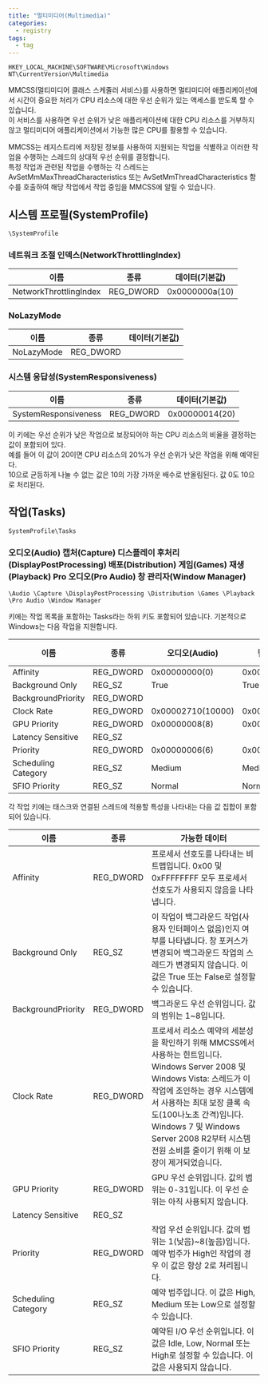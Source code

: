 ```yaml
---
title: "멀티미디어(Multimedia)"
categories:
  - registry
tags:
  - tag
---
```

```
HKEY_LOCAL_MACHINE\SOFTWARE\Microsoft\Windows NT\CurrentVersion\Multimedia
```
MMCSS(멀티미디어 클래스 스케줄러 서비스)를 사용하면 멀티미디어 애플리케이션에서 시간이 중요한 처리가 CPU 리소스에 대한 우선 순위가 있는 액세스를 받도록 할 수 있습니다.  
이 서비스를 사용하면 우선 순위가 낮은 애플리케이션에 대한 CPU 리소스를 거부하지 않고 멀티미디어 애플리케이션에서 가능한 많은 CPU를 활용할 수 있습니다.

MMCSS는 레지스트리에 저장된 정보를 사용하여 지원되는 작업을 식별하고 이러한 작업을 수행하는 스레드의 상대적 우선 순위를 결정합니다.  
특정 작업과 관련된 작업을 수행하는 각 스레드는 AvSetMmMaxThreadCharacteristics 또는 AvSetMmThreadCharacteristics 함수를 호출하여 해당 작업에서 작업 중임을 MMCSS에 알릴 수 있습니다.

## 시스템 프로필(SystemProfile)
`\SystemProfile`
### 네트워크 조절 인덱스(NetworkThrottlingIndex)

|이름|종류|데이터(기본값)|
|---|---|---|
|NetworkThrottlingIndex|REG_DWORD|0x0000000a(10)|

### NoLazyMode

|이름|종류|데이터(기본값)|
|---|---|---|
|NoLazyMode|REG_DWORD||

### 시스템 응답성(SystemResponsiveness)

|이름|종류|데이터(기본값)|
|---|---|---|
|SystemResponsiveness|REG_DWORD|0x00000014(20)|

이 키에는 우선 순위가 낮은 작업으로 보장되어야 하는 CPU 리소스의 비율을 결정하는 값이 포함되어 있다.  
예를 들어 이 값이 20이면 CPU 리소스의 20%가 우선 순위가 낮은 작업을 위해 예약된다.  
10으로 균등하게 나눌 수 없는 값은 10의 가장 가까운 배수로 반올림된다. 값 0도 10으로 처리된다.

## 작업(Tasks)
```
SystemProfile\Tasks
```
### 오디오(Audio) 캡처(Capture) 디스플레이 후처리(DisplayPostProcessing) 배포(Distribution) 게임(Games) 재생(Playback) Pro 오디오(Pro Audio) 창 관리자(Window Manager)
```
\Audio \Capture \DisplayPostProcessing \Distribution \Games \Playback \Pro Audio \Window Manager
```
키에는 작업 목록을 포함하는 Tasks라는 하위 키도 포함되어 있습니다. 기본적으로 Windows는 다음 작업을 지원합니다.

이름|종류|오디오(Audio)|캡처(Capture)|디스플레이 후처리(DisplayPostProcessing)|배포(Distribution)|게임(Games)|재생(Playback)|Pro 오디오(Pro Audio)|창 관리자(Window Manager)
---|---|---|---|---|---|---|---|---|---
Affinity|REG_DWORD|0x00000000(0)|0x00000000(0)|0x00000000(0)|0x00000000(0)|0x00000000(0)|0x00000000(0)|0x00000000(0)|0x00000000(0)
Background Only|REG_SZ|True|True|True|True|False|False|False|True
BackgroundPriority|REG_DWORD|||0x00000008(8)|||0x00000004(4)||
Clock Rate|REG_DWORD|0x00002710(10000)|0x00002710(10000)|0x00002710(10000)|0x00002710(10000)|0x00002710(10000)|0x00002710(10000)|0x00002710(10000)|0x00002710(10000)
GPU Priority|REG_DWORD|0x00000008(8)|0x00000008(8)|0x00000008(8)|0x00000008(8)|0x00000008(8)|0x00000008(8)|0x00000008(8)|0x00000008(8)
Latency Sensitive|REG_SZ||||||||
Priority|REG_DWORD|0x00000006(6)|0x00000005(5)|0x00000008(8)|0x00000004(4)|0x00000002(2)|0x00000003(3)|0x00000001(1)|0x00000005(5)
Scheduling Category|REG_SZ|Medium|Medium|High|Medium|Medium|Medium|High|Medium
SFIO Priority|REG_SZ|Normal|Normal|Normal|Normal|Normal|Normal|Normal|Normal

각 작업 키에는 태스크와 연결된 스레드에 적용할 특성을 나타내는 다음 값 집합이 포함되어 있습니다.

이름|종류|가능한 데이터|
---|---|---|
Affinity|REG_DWORD|프로세서 선호도를 나타내는 비트맵입니다. 0x00 및 0xFFFFFFFF 모두 프로세서 선호도가 사용되지 않음을 나타냅니다.
Background Only|REG_SZ|이 작업이 백그라운드 작업(사용자 인터페이스 없음)인지 여부를 나타냅니다. 창 포커스가 변경되어 백그라운드 작업의 스레드가 변경되지 않습니다. 이 값은 True 또는 False로 설정할 수 있습니다.
BackgroundPriority|REG_DWORD|백그라운드 우선 순위입니다. 값의 범위는 1~8입니다.
Clock Rate|REG_DWORD|프로세서 리소스 예약의 세분성을 확인하기 위해 MMCSS에서 사용하는 힌트입니다. Windows Server 2008 및 Windows Vista: 스레드가 이 작업에 조인하는 경우 시스템에서 사용하는 최대 보장 클록 속도(100나노초 간격)입니다. Windows 7 및 Windows Server 2008 R2부터 시스템 전원 소비를 줄이기 위해 이 보장이 제거되었습니다.
GPU Priority|REG_DWORD|GPU 우선 순위입니다. 값의 범위는 0-31입니다. 이 우선 순위는 아직 사용되지 않습니다.
Latency Sensitive|REG_SZ|
Priority|REG_DWORD|작업 우선 순위입니다. 값의 범위는 1(낮음)~8(높음)입니다. 예약 범주가 High인 작업의 경우 이 값은 항상 2로 처리됩니다.
Scheduling Category|REG_SZ|예약 범주입니다. 이 값은 High, Medium 또는 Low으로 설정할 수 있습니다.
SFIO Priority|REG_SZ|예약된 I/O 우선 순위입니다. 이 값은 Idle, Low, Normal 또는 High로 설정할 수 있습니다. 이 값은 사용되지 않습니다.
